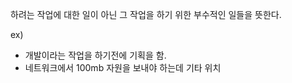
하려는 작업에 대한 일이 아닌 그 작업을 하기 위한 부수적인 일들을 뜻한다.

ex)
* 개발이라는 작업을 하기전에 기획을 함.
* 네트워크에서 100mb 자원을 보내야 하는데 기타 위치